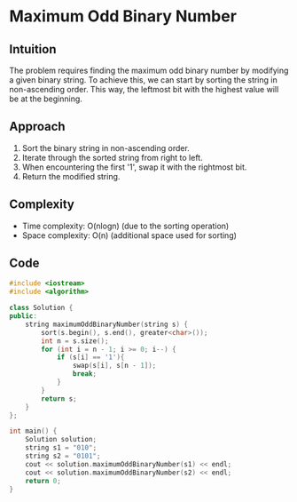 # Maximum Odd Binary Number

## Intuition
The problem requires finding the maximum odd binary number by modifying a given binary string. To achieve this, we can start by sorting the string in non-ascending order. This way, the leftmost bit with the highest value will be at the beginning.

## Approach
1. Sort the binary string in non-ascending order.
2. Iterate through the sorted string from right to left.
3. When encountering the first '1', swap it with the rightmost bit.
4. Return the modified string.

## Complexity
- Time complexity: O(nlogn) (due to the sorting operation)
- Space complexity: O(n) (additional space used for sorting)

## Code
```cpp
#include <iostream>
#include <algorithm>

class Solution {
public:
    string maximumOddBinaryNumber(string s) {
        sort(s.begin(), s.end(), greater<char>());
        int n = s.size();
        for (int i = n - 1; i >= 0; i--) {
            if (s[i] == '1'){
                swap(s[i], s[n - 1]);
                break;
            }
        }
        return s;
    }
};

int main() {
    Solution solution;
    string s1 = "010";
    string s2 = "0101";
    cout << solution.maximumOddBinaryNumber(s1) << endl; 
    cout << solution.maximumOddBinaryNumber(s2) << endl; 
    return 0;
}
